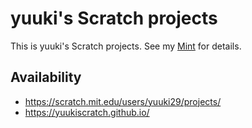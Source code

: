 # yuuki's Scratch projects

This is yuuki's Scratch projects. See my [Mint](https://min.togetter.com/pHYSPky) for details.

## Availability

* https://scratch.mit.edu/users/yuuki29/projects/
* https://yuukiscratch.github.io/
